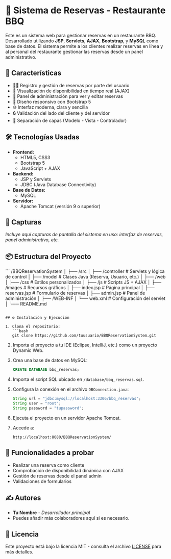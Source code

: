 # 🍖 Sistema de Reservas - Restaurante BBQ

Este es un sistema web para gestionar reservas en un restaurante BBQ. Desarrollado utilizando **JSP**, **Servlets**, **AJAX**, **Bootstrap**, y **MySQL** como base de datos. El sistema permite a los clientes realizar reservas en línea y al personal del restaurante gestionar las reservas desde un panel administrativo.

## 🚀 Características

- 🧑‍💼 Registro y gestión de reservas por parte del usuario
- 📅 Visualización de disponibilidad en tiempo real (AJAX)
- 🧾 Panel de administración para ver y editar reservas
- 🎨 Diseño responsivo con Bootstrap 5
- 🌐 Interfaz moderna, clara y sencilla
- 🔒 Validación del lado del cliente y del servidor
- 📂 Separación de capas (Modelo - Vista - Controlador)

## 🛠️ Tecnologías Usadas

- **Frontend:**
  - HTML5, CSS3
  - Bootstrap 5
  - JavaScript + AJAX
- **Backend:**
  - JSP y Servlets
  - JDBC (Java Database Connectivity)
- **Base de Datos:**
  - MySQL
- **Servidor:**
  - Apache Tomcat (versión 9 o superior)

## 📸 Capturas

*Incluye aquí capturas de pantalla del sistema en uso: interfaz de reservas, panel administrativo, etc.*

## 📦 Estructura del Proyecto

´´´
/BBQReservationSystem
│
├── /src
│   ├── /controller       # Servlets y lógica de control
│   ├── /model            # Clases Java (Reserva, Usuario, etc.)
│
├── /web
│   ├── /css              # Estilos personalizados
│   ├── /js               # Scripts JS + AJAX
│   ├── /images           # Recursos gráficos
│   ├── index.jsp         # Página principal
│   ├── reservas.jsp      # Formulario de reservas
│   ├── admin.jsp         # Panel de administración
│
├── /WEB-INF
│   └── web.xml           # Configuración del servlet
│
└── README.md

````

## ⚙️ Instalación y Ejecución

1. Clona el repositorio:
   ```bash
   git clone https://github.com/tuusuario/BBQReservationSystem.git
````

2. Importa el proyecto a tu IDE (Eclipse, IntelliJ, etc.) como un proyecto Dynamic Web.

3. Crea una base de datos en MySQL:

   ```sql
   CREATE DATABASE bbq_reservas;
   ```

4. Importa el script SQL ubicado en `/database/bbq_reservas.sql`.

5. Configura la conexión en el archivo `DBConnection.java`:

   ```java
   String url = "jdbc:mysql://localhost:3306/bbq_reservas";
   String user = "root";
   String password = "tupassword";
   ```

6. Ejecuta el proyecto en un servidor Apache Tomcat.

7. Accede a:

   ```
   http://localhost:8080/BBQReservationSystem/
   ```

## 🧪 Funcionalidades a probar

* Realizar una reserva como cliente
* Comprobación de disponibilidad dinámica con AJAX
* Gestión de reservas desde el panel admin
* Validaciones de formularios

## ✍️ Autores

* **Tu Nombre** - *Desarrollador principal*
* Puedes añadir más colaboradores aquí si es necesario.

## 📝 Licencia

Este proyecto está bajo la licencia MIT - consulta el archivo [LICENSE](LICENSE) para más detalles.
